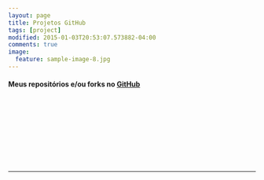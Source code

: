 ```yaml
---
layout: page
title: Projetos GitHub
tags: [project]
modified: 2015-01-03T20:53:07.573882-04:00
comments: true
image:
  feature: sample-image-8.jpg
---
```


#### Meus repositórios e/ou forks no [GitHub](github.com/felipesousa)
<div style="width: auto; max-width: 900px;">
	<div class="github-widget" data-repo="felipesousa/felipesousa.github.io"></div>
	<br />
	<div class="github-widget" data-repo="felipesousa/jnotes"></div>
	<br />
	<div class="github-widget" data-repo="felipesousa/fortal-model"></div>
	<br />
	<div class="github-widget" data-repo="felipesousa/Git-for-beginners"></div>
	<br />
	<div class="github-widget" data-repo="felipesousa/Foundation-Beginners
"></div>
	<br />
    <div class="github-widget" data-repo="felipesousa/devgroupio"></div>
	<br />
	<div class="github-widget" data-repo="felipesousa/brasil"></div>
	<br />
	<div class="github-widget" data-repo="felipesousa/adesivos"></div>

</div>

<script src="http://ajax.googleapis.com/ajax/libs/jquery/1.7/jquery.min.js"></script>

<script type="text/javascript" src="../assets/js/jquery.githubwidget.js"></script>
<br />
<hr>
